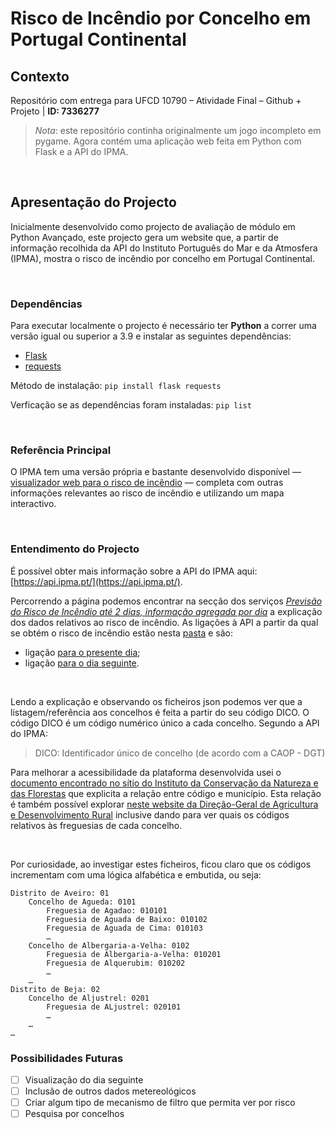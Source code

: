 # Risco de Incêndio por Concelho em Portugal Continental

## Contexto
Repositório com entrega para UFCD 10790 – Atividade Final – Github + Projeto | **ID: 7336277**

> *Nota*: este repositório continha originalmente um jogo incompleto em pygame. Agora contém uma aplicação web feita em Python com Flask e a API do IPMA.

<br>

## Apresentação do Projecto
Inicialmente desenvolvido como projecto de avaliação de módulo em Python Avançado, este projecto gera um website que, a partir de informação recolhida da API do Instituto Português do Mar e da Atmosfera (IPMA), mostra o risco de incêndio por concelho em Portugal Continental.

<br>

### Dependências
Para executar localmente o projecto é necessário ter **Python** a correr uma versão igual ou superior a 3.9 e instalar as seguintes dependências:
- [Flask](https://pypi.org/project/Flask/)
- [requests](https://pypi.org/project/requests/)

Método de instalação:
`pip install flask requests`

Verficação se as dependências foram instaladas:
`pip list`

<br>

### Referência Principal
O IPMA tem uma versão própria e bastante desenvolvido disponível — [visualizador web para o risco de incêndio](https://www.ipma.pt/en/riscoincendio/rcm.pt/) — completa com outras informações relevantes ao risco de incêndio e utilizando um mapa interactivo.

<br>

### Entendimento do Projecto
É possível obter mais informação sobre a API do IPMA aqui: [https://api.ipma.pt/](https://api.ipma.pt/).

Percorrendo a página podemos encontrar na secção dos serviços [*Previsão do Risco de Incêndio até 2 dias, informação agregada por dia*](https://api.ipma.pt/#C3) a explicação dos dados relativos ao risco de incêndio. As ligações à API a partir da qual se obtém o risco de incêndio estão nesta [pasta](https://api.ipma.pt/open-data/forecast/meteorology/rcm/) e são:
- ligação [para o presente dia](https://api.ipma.pt/open-data/forecast/meteorology/rcm/rcm-d0.json);
- ligação [para o dia seguinte](https://api.ipma.pt/open-data/forecast/meteorology/rcm/rcm-d1.json).

<br>

Lendo a explicação e observando os ficheiros json podemos ver que a listagem/referência aos concelhos é feita a partir do seu código DICO. O código DICO é um código numérico único a cada concelho. Segundo a API do IPMA:
> DICO: Identificador único de concelho (de acordo com a CAOP - DGT)

Para melhorar a acessibilidade da plataforma desenvolvida usei o [documento encontrado no sítio do Instituto da Conservação da Natureza e das Florestas](https://fogos.icnf.pt/pmdfci/Correspondencia_CodigosConcelhos.xlsx) que explicita a relação entre código e município. Esta relação é também possível explorar [neste website da Direção-Geral de Agricultura e Desenvolvimento Rural](http://mpb.dgadr.pt/ConcFreg.py) inclusive dando para ver quais os códigos relativos às freguesias de cada concelho.

<br>

Por curiosidade, ao investigar estes ficheiros, ficou claro que os códigos incrementam com uma lógica alfabética e embutida, ou seja:
```
Distrito de Aveiro: 01
    Concelho de Agueda: 0101
        Freguesia de Agadao: 010101
        Freguesia de Aguada de Baixo: 010102
        Freguesia de Aguada de Cima: 010103
        …
    Concelho de Albergaria-a-Velha: 0102
        Freguesia de Albergaria-a-Velha: 010201
        Freguesia de Alquerubim: 010202
        …
    …
Distrito de Beja: 02
    Concelho de Aljustrel: 0201
        Freguesia de ALjustrel: 020101
        …
    …
…
````

### Possibilidades Futuras
- [ ] Visualização do dia seguinte
- [ ] Inclusão de outros dados metereológicos
- [ ] Criar algum tipo de mecanismo de filtro que permita ver por risco
- [ ] Pesquisa por concelhos
